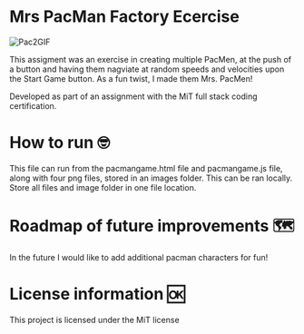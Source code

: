 # Mrs PacMan Factory Ecercise 

![Pac2GIF](https://user-images.githubusercontent.com/115506743/211477669-9b8aaf3f-c52d-43cf-bd9a-7462b9dda0f3.gif)


This assigment was an exercise in creating multiple PacMen, at the push of a button and having them nagviate at random speeds and velocities upon the Start Game button. As a fun twist, I made them Mrs. PacMen!

Developed as part of an assignment with the MiT full stack coding certification. 

# How to run 🤓

This file can run from the pacmangame.html file and pacmangame.js file, along with four png files, stored in an images folder. This can be ran locally. Store all files and image folder in one file location. 

# Roadmap of future improvements 🗺️ 

In the future I would like to add additional pacman characters for fun!

# License information 🆗

This project is licensed under the MiT license 
